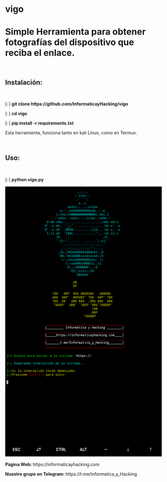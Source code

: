 # vigo
<h1>Simple Herramienta para obtener fotografías del dispositivo que reciba el enlace.</h1>
<br>
<h2>Instalación:</h2>
<br>
<p>[-] <strong>git clone https://github.com/InformaticayHacking/vigo</strong></p>
<p>[-] <strong>cd vigo</strong></p>
<p>[-] <strong>pip install -r requirements.txt</strong></p>
<p>Esta herramienta, funciona tanto en kali Linux, como en Termux.</p>
<br>
<h2>Uso:</h2>
<br>
<p>[-] <strong>python vigo.py</strong></p>
<img src="1.png">
<p><strong>Página Web: </strong>https://informaticayhacking.com</p>
<p><strong>Nuestro grupo en Telegram: </strong>https://t.me/Informatica_y_Hacking</p>
